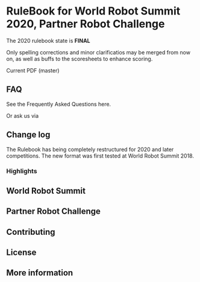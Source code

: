 # RuleBook for World Robot Summit 2020, Partner Robot Challenge
The 2020 rulebook state is **FINAL**

Only spelling corrections and minor clarificatios may be merged from now on, as well as buffs to the scoresheets to enhance scoring. 

Current PDF (master)

## FAQ
See the Frequently Asked Questions here.

Or ask us via 

## Change log
The Rulebook has being completely restructured for 2020 and later competitions. The new format was first tested at World Robot Summit 2018.

### Highlights


## World Robot Summit

## Partner Robot Challenge

## Contributing

## License

## More information



